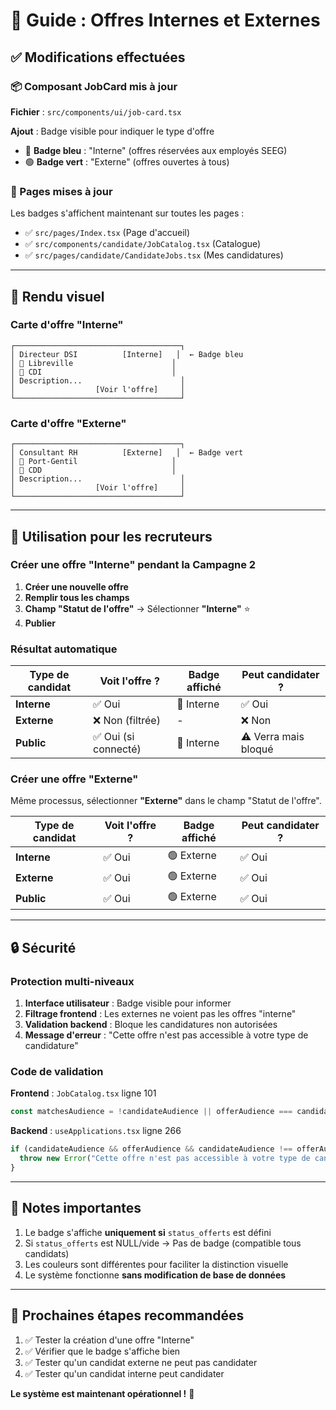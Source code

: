 # 🎯 Guide : Offres Internes et Externes

## ✅ Modifications effectuées

### 📦 Composant JobCard mis à jour
**Fichier** : `src/components/ui/job-card.tsx`

**Ajout** : Badge visible pour indiquer le type d'offre
- 🔵 **Badge bleu** : "Interne" (offres réservées aux employés SEEG)
- 🟢 **Badge vert** : "Externe" (offres ouvertes à tous)

### 📄 Pages mises à jour
Les badges s'affichent maintenant sur toutes les pages :
- ✅ `src/pages/Index.tsx` (Page d'accueil)
- ✅ `src/components/candidate/JobCatalog.tsx` (Catalogue)
- ✅ `src/pages/candidate/CandidateJobs.tsx` (Mes candidatures)

---

## 🎨 Rendu visuel

### Carte d'offre "Interne"
```
┌─────────────────────────────────────┐
│ Directeur DSI          [Interne]   │  ← Badge bleu
│ 📍 Libreville                      │
│ 💼 CDI                             │
│ Description...                      │
│                  [Voir l'offre]     │
└─────────────────────────────────────┘
```

### Carte d'offre "Externe"
```
┌─────────────────────────────────────┐
│ Consultant RH          [Externe]   │  ← Badge vert
│ 📍 Port-Gentil                     │
│ 💼 CDD                             │
│ Description...                      │
│                  [Voir l'offre]     │
└─────────────────────────────────────┘
```

---

## 🚀 Utilisation pour les recruteurs

### Créer une offre "Interne" pendant la Campagne 2

1. **Créer une nouvelle offre**
2. **Remplir tous les champs**
3. **Champ "Statut de l'offre"** → Sélectionner **"Interne"** ⭐
4. **Publier**

### Résultat automatique

| Type de candidat | Voit l'offre ? | Badge affiché | Peut candidater ? |
|------------------|----------------|---------------|-------------------|
| **Interne** | ✅ Oui | 🔵 Interne | ✅ Oui |
| **Externe** | ❌ Non (filtrée) | - | ❌ Non |
| **Public** | ✅ Oui (si connecté) | 🔵 Interne | ⚠️ Verra mais bloqué |

### Créer une offre "Externe"

Même processus, sélectionner **"Externe"** dans le champ "Statut de l'offre".

| Type de candidat | Voit l'offre ? | Badge affiché | Peut candidater ? |
|------------------|----------------|---------------|-------------------|
| **Interne** | ✅ Oui | 🟢 Externe | ✅ Oui |
| **Externe** | ✅ Oui | 🟢 Externe | ✅ Oui |
| **Public** | ✅ Oui | 🟢 Externe | ✅ Oui |

---

## 🔒 Sécurité

### Protection multi-niveaux

1. **Interface utilisateur** : Badge visible pour informer
2. **Filtrage frontend** : Les externes ne voient pas les offres "interne"
3. **Validation backend** : Bloque les candidatures non autorisées
4. **Message d'erreur** : "Cette offre n'est pas accessible à votre type de candidature"

### Code de validation

**Frontend** : `JobCatalog.tsx` ligne 101
```typescript
const matchesAudience = !candidateAudience || offerAudience === candidateAudience;
```

**Backend** : `useApplications.tsx` ligne 266
```typescript
if (candidateAudience && offerAudience && candidateAudience !== offerAudience) {
  throw new Error("Cette offre n'est pas accessible à votre type de candidature (interne/externe).");
}
```

---

## 📝 Notes importantes

1. Le badge s'affiche **uniquement si** `status_offerts` est défini
2. Si `status_offerts` est NULL/vide → Pas de badge (compatible tous candidats)
3. Les couleurs sont différentes pour faciliter la distinction visuelle
4. Le système fonctionne **sans modification de base de données**

---

## 🎯 Prochaines étapes recommandées

1. ✅ Tester la création d'une offre "Interne"
2. ✅ Vérifier que le badge s'affiche bien
3. ✅ Tester qu'un candidat externe ne peut pas candidater
4. ✅ Tester qu'un candidat interne peut candidater

**Le système est maintenant opérationnel !** 🚀

